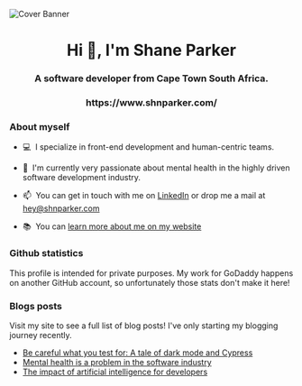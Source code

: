 ![Cover Banner](https://user-images.githubusercontent.com/15893956/202864254-fe60be6e-9fb9-471c-9213-38475a72759c.png)

<h1 align="center">Hi 👋, I'm Shane Parker</h1>
<h3 align="center">A software developer from Cape Town South Africa.</h3>
<h3 align="center">https://www.shnparker.com/</h3>

### About myself

- 💻&nbsp;&nbsp;I specialize in front-end development and human-centric teams.

- 🌱&nbsp;&nbsp;I'm currently very passionate about mental health in the highly driven software development industry.

- 📫&nbsp;&nbsp;You can get in touch with me on [LinkedIn](https://www.linkedin.com/in/shnparker/) or drop me a mail at <a href="mailto:hey@shnparker.com">hey@shnparker.com</a>
- 📚&nbsp;&nbsp;You can [learn more about me on my website](https://shnparker.com/about)

### Github statistics

This profile is intended for private purposes. My work for GoDaddy happens on another GitHub account, so unfortunately those stats don't make it here!

### Blogs posts

Visit my site to see a full list of blog posts! I've only starting my blogging journey recently.

- [Be careful what you test for: A tale of dark mode and Cypress](https://shnparker.com/articles/be-careful-what-you-test-for)
- [Mental health is a problem in the software industry](https://www.shnparker.com/articles/mental-health-is-a-problem-in-the-software-industry)
- [The impact of artificial intelligence for developers](https://www.shnparker.com/articles/the-impact-of-artificial-intelligence-for-developers)

